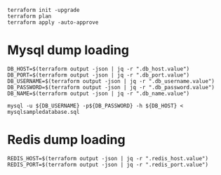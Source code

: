 ``` 
terraform init -upgrade
terraform plan 
terraform apply -auto-approve 
```

# Mysql dump loading
```
DB_HOST=$(terraform output -json | jq -r ".db_host.value")
DB_PORT=$(terraform output -json | jq -r ".db_port.value")
DB_USERNAME=$(terraform output -json | jq -r ".db_username.value")
DB_PASSWORD=$(terraform output -json | jq -r ".db_password.value")
DB_NAME=$(terraform output -json | jq -r ".db_name.value")
```
`mysql -u ${DB_USERNAME} -p${DB_PASSWORD} -h ${DB_HOST} < mysqlsampledatabase.sql`

# Redis dump loading
```
REDIS_HOST=$(terraform output -json | jq -r ".redis_host.value")
REDIS_PORT=$(terraform output -json | jq -r ".redis_port.value")
```